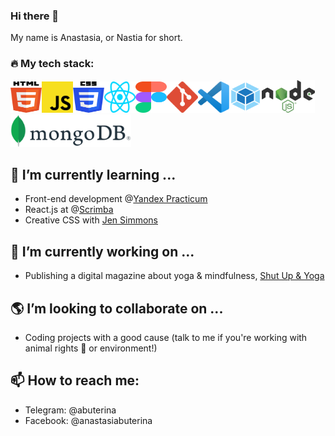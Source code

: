 ### Hi there 👋

My name is Anastasia, or Nastia for short. 

### 🔥 My tech stack:

<img src="img/html-buterina.svg" alt="HTML logo" width="50" height="50"><img src="img/js-buterina.svg" alt="JS Logo" width="50" height="50"><img src="img/css-buterina.svg" alt="CSS Logo" width="50" height="50"><img src="img/react-buterina.svg" alt="React Logo" width="50" height="50"><img src="img/figma-buterina.svg" alt="Figma Logo" width="50" height="50"><img src="img/git-buterina.svg" alt="Git Logo" width="50" height="50"><img src="img/vs-code-buterina.svg" alt="VS Code logo" width="50" height="50"><img src="img/webpack-buterina.svg" alt="Webpack logo" width="52" height="52"><img src="img/node-js-buterina.png" alt="Node.js logo" width="85" height="52"><img src="img/Mongodb-buterina.png" alt="MongoDB logo" width="193" height="52">



## 🌱 I’m currently learning ...

- Front-end development @[Yandex Practicum](https://practicum.com/)
- React.js at @[Scrimba](https://scrimba.com/)
- Creative CSS with [Jen Simmons](https://jensimmons.com/)

## 🔭 I’m currently working on ...

- Publishing a digital magazine about yoga & mindfulness, [Shut Up & Yoga](https://shutupandyoga.com/)

## 🌎 I’m looking to collaborate on ...

- Coding projects with a good cause (talk to me if you're working with animal rights 🐷 or environment!)

## 📫 How to reach me: 

- Telegram: @abuterina
- Facebook: @anastasiabuterina



<!--
**buterina/buterina** is a ✨ _special_ ✨ repository because its `README.md` (this file) appears on your GitHub profile.

Here are some ideas to get you started:

- 
- 🤔 I’m looking for help with ...
- 💬 Ask me about ...
- 😄 Pronouns: ...
- ⚡ Fun fact: ...
-->


